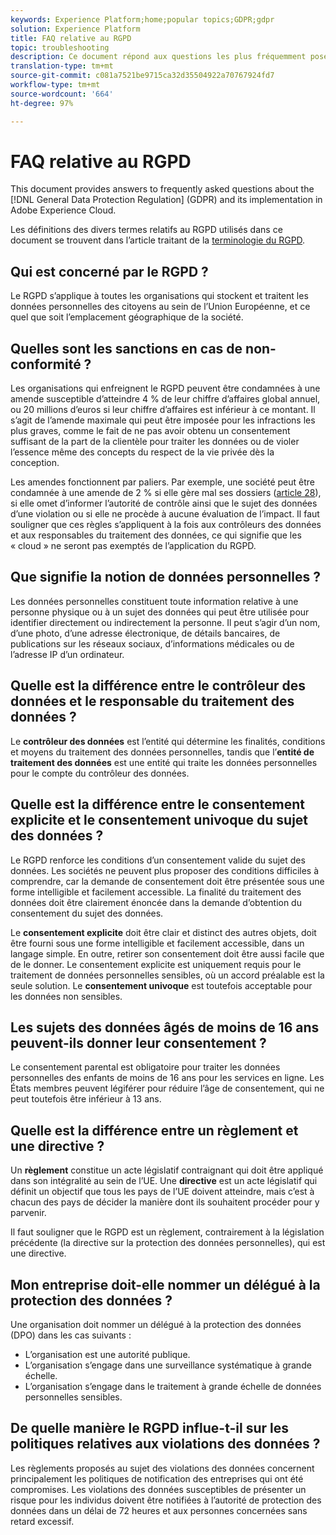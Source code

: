 ```yaml
---
keywords: Experience Platform;home;popular topics;GDPR;gdpr
solution: Experience Platform
title: FAQ relative au RGPD
topic: troubleshooting
description: Ce document répond aux questions les plus fréquemment posées à propos du règlement général sur la protection des données (RGPD) et de sa mise en œuvre dans Adobe Experience Cloud.
translation-type: tm+mt
source-git-commit: c081a7521be9715ca32d35504922a70767924fd7
workflow-type: tm+mt
source-wordcount: '664'
ht-degree: 97%

---
```



# FAQ relative au RGPD

This document provides answers to frequently asked questions about the [!DNL General Data Protection Regulation] (GDPR) and its implementation in Adobe Experience Cloud.

Les définitions des divers termes relatifs au RGPD utilisés dans ce document se trouvent dans l’article traitant de la [terminologie du RGPD](terminology.md).

## Qui est concerné par le RGPD ?

Le RGPD s’applique à toutes les organisations qui stockent et traitent les données personnelles des citoyens au sein de l’Union Européenne, et ce quel que soit l’emplacement géographique de la société.

## Quelles sont les sanctions en cas de non-conformité ?

Les organisations qui enfreignent le RGPD peuvent être condamnées à une amende susceptible d’atteindre 4 % de leur chiffre d’affaires global annuel, ou 20 millions d’euros si leur chiffre d’affaires est inférieur à ce montant. Il s’agit de l’amende maximale qui peut être imposée pour les infractions les plus graves, comme le fait de ne pas avoir obtenu un consentement suffisant de la part de la clientèle pour traiter les données ou de violer l’essence même des concepts du respect de la vie privée dès la conception.

Les amendes fonctionnent par paliers. Par exemple, une société peut être condamnée à une amende de 2 % si elle gère mal ses dossiers ([article 28](https://www.privacy-regulation.eu/fr/28.htm)), si elle omet d’informer l’autorité de contrôle ainsi que le sujet des données d’une violation ou si elle ne procède à aucune évaluation de l’impact. Il faut souligner que ces règles s’appliquent à la fois aux contrôleurs des données et aux responsables du traitement des données, ce qui signifie que les « cloud » ne seront pas exemptés de l’application du RGPD.

## Que signifie la notion de données personnelles ?

Les données personnelles constituent toute information relative à une personne physique ou à un sujet des données qui peut être utilisée pour identifier directement ou indirectement la personne. Il peut s’agir d’un nom, d’une photo, d’une adresse électronique, de détails bancaires, de publications sur les réseaux sociaux, d’informations médicales ou de l’adresse IP d’un ordinateur.

## Quelle est la différence entre le contrôleur des données et le responsable du traitement des données ?

Le **contrôleur des données** est l’entité qui détermine les finalités, conditions et moyens du traitement des données personnelles, tandis que l’**entité de traitement des données** est une entité qui traite les données personnelles pour le compte du contrôleur des données.

## Quelle est la différence entre le consentement explicite et le consentement univoque du sujet des données ?

Le RGPD renforce les conditions d’un consentement valide du sujet des données. Les sociétés ne peuvent plus proposer des conditions difficiles à comprendre, car la demande de consentement doit être présentée sous une forme intelligible et facilement accessible. La finalité du traitement des données doit être clairement énoncée dans la demande d’obtention du consentement du sujet des données.

Le **consentement explicite** doit être clair et distinct des autres objets, doit être fourni sous une forme intelligible et facilement accessible, dans un langage simple. En outre, retirer son consentement doit être aussi facile que de le donner. Le consentement explicite est uniquement requis pour le traitement de données personnelles sensibles, où un accord préalable est la seule solution. Le **consentement univoque** est toutefois acceptable pour les données non sensibles.

## Les sujets des données âgés de moins de 16 ans peuvent-ils donner leur consentement ?

Le consentement parental est obligatoire pour traiter les données personnelles des enfants de moins de 16 ans pour les services en ligne. Les États membres peuvent légiférer pour réduire l’âge de consentement, qui ne peut toutefois être inférieur à 13 ans.

## Quelle est la différence entre un règlement et une directive ?

Un **règlement** constitue un acte législatif contraignant qui doit être appliqué dans son intégralité au sein de l’UE. Une **directive** est un acte législatif qui définit un objectif que tous les pays de l’UE doivent atteindre, mais c’est à chacun des pays de décider la manière dont ils souhaitent procéder pour y parvenir.

Il faut souligner que le RGPD est un règlement, contrairement à la législation précédente (la directive sur la protection des données personnelles), qui est une directive.

## Mon entreprise doit-elle nommer un délégué à la protection des données ?

Une organisation doit nommer un délégué à la protection des données (DPO) dans les cas suivants :

* L’organisation est une autorité publique.
* L’organisation s’engage dans une surveillance systématique à grande échelle.
* L’organisation s’engage dans le traitement à grande échelle de données personnelles sensibles.

## De quelle manière le RGPD influe-t-il sur les politiques relatives aux violations des données ?

Les règlements proposés au sujet des violations des données concernent principalement les politiques de notification des entreprises qui ont été compromises. Les violations des données susceptibles de présenter un risque pour les individus doivent être notifiées à l’autorité de protection des données dans un délai de 72 heures et aux personnes concernées sans retard excessif.
